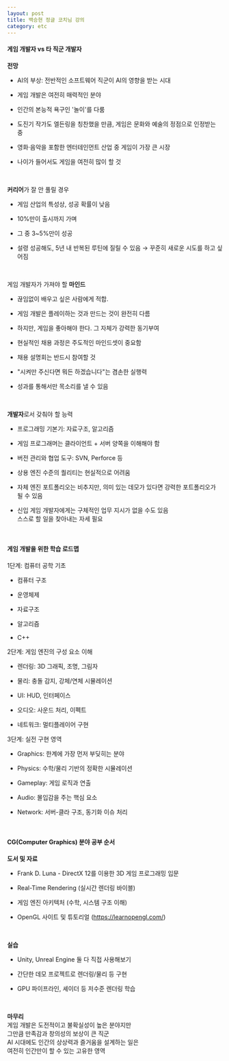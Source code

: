 ```yaml
---
layout: post
title: 백승현 정글 코치님 강의
category: etc
---
```


#### 게임 개발자 vs 타 직군 개발자

**전망**  
- AI의 부상: 전반적인 소프트웨어 직군이 AI의 영향을 받는 시대

- 게임 개발은 여전히 매력적인 분야

- 인간의 본능적 욕구인 '놀이'를 다룸

- 도진기 작가도 엘든링을 칭찬했을 만큼, 게임은 문화와 예술의 정점으로 인정받는 중

- 영화·음악을 포함한 엔터테인먼트 산업 중 게임이 가장 큰 시장

- 나이가 들어서도 게임을 여전히 많이 할 것

&nbsp;

**커리어**가 잘 안 풀릴 경우   

- 게임 산업의 특성상, 성공 확률이 낮음
  
- 10%만이 출시까지 가며
  
- 그 중 3~5%만이 성공
  
- 설령 성공해도, 5년 내 반복된 루틴에 질릴 수 있음
  → 꾸준히 새로운 시도를 하고 싶어짐
  
&nbsp;

게임 개발자가 가져야 할 **마인드**  
- 끊임없이 배우고 싶은 사람에게 적합.
  
- 게임 개발은 플레이하는 것과 만드는 것이 완전히 다름
  
- 하지만, 게임을 좋아해야 한다. 그 자체가 강력한 동기부여
  
- 현실적인 채용 과정은 주도적인 마인드셋이 중요함
  
- 채용 설명회는 반드시 참여할 것
  
- "시켜만 주신다면 뭐든 하겠습니다"는 겸손한 실행력
  
- 성과를 통해서만 목소리를 낼 수 있음
    
&nbsp;

**개발자**로서 갖춰야 할 능력  
- 프로그래밍 기본기: 자료구조, 알고리즘
  
- 게임 프로그래머는 클라이언트 + 서버 양쪽을 이해해야 함
  
- 버전 관리와 협업 도구: SVN, Perforce 등
  
- 상용 엔진 수준의 퀄리티는 현실적으로 어려움
  
- 자체 엔진 포트폴리오는 비추지만, 의미 있는 데모가 있다면 강력한 포트폴리오가 될 수 있음
  
- 신입 게임 개발자에게는 구체적인 업무 지시가 없을 수도 있음   
스스로 할 일을 찾아내는 자세 필요

&nbsp;

#### 게임 개발을 위한 학습 로드맵
1단계: 컴퓨터 공학 기초
- 컴퓨터 구조

- 운영체제

- 자료구조

- 알고리즘

- C++

2단계: 게임 엔진의 구성 요소 이해
- 렌더링: 3D 그래픽, 조명, 그림자

- 물리: 충돌 감지, 강체/연체 시뮬레이션

- UI: HUD, 인터페이스

- 오디오: 사운드 처리, 이펙트

- 네트워크: 멀티플레이어 구현

3단계: 실전 구현 영역
- Graphics: 한계에 가장 먼저 부딪히는 분야

- Physics: 수학/물리 기반의 정확한 시뮬레이션

- Gameplay: 게임 로직과 연출

- Audio: 몰입감을 주는 핵심 요소

- Network: 서버-클라 구조, 동기화 이슈 처리

&nbsp;

#### CG(Computer Graphics) 분야 공부 순서
**도서 및 자료**
- Frank D. Luna - DirectX 12를 이용한 3D 게임 프로그래밍 입문

- Real-Time Rendering (실시간 렌더링 바이블)

- 게임 엔진 아키텍처 (수학, 시스템 구조 이해)

- OpenGL 사이트 및 튜토리얼 (https://learnopengl.com/)

&nbsp;

**실습**
- Unity, Unreal Engine 둘 다 직접 사용해보기

- 간단한 데모 프로젝트로 렌더링/물리 등 구현

- GPU 파이프라인, 셰이더 등 저수준 렌더링 학습

&nbsp;

**마무리**  
게임 개발은 도전적이고 불확실성이 높은 분야지만   
그만큼 만족감과 창의성의 보상이 큰 직군    
AI 시대에도 인간의 상상력과 즐거움을 설계하는 일은  
여전히 인간만이 할 수 있는 고유한 영역    